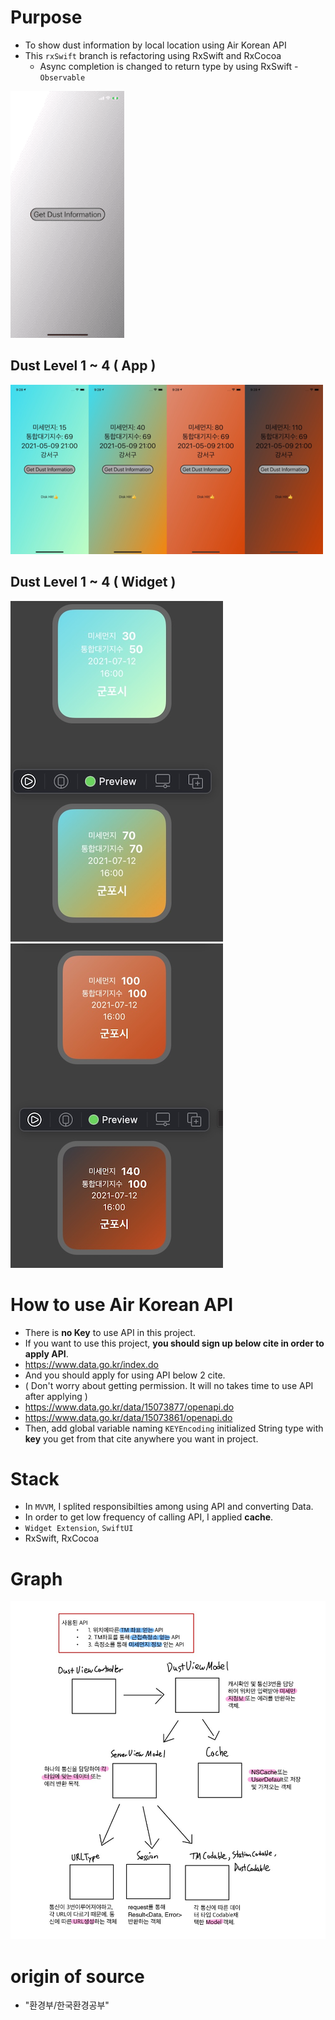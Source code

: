 
# Purpose 
- To show dust information by local location using Air Korean API 
- This ``rxSwift`` branch is refactoring using RxSwift and RxCocoa 
    - Async completion is changed to return type by using RxSwift - ``Observable``

![dust_gif](source/dustgif.gif)

## Dust Level 1 ~ 4 ( App ) 
![dustLevel](source/dustLevel.png)

## Dust Level 1 ~ 4 ( Widget )
![widget1](source/widget1.png)
![widget2](source/widget2.png)

# How to use Air Korean API  
- There is **no Key** to use API in this project. 
- If you want to use this project, **you should sign up below cite in order to apply API**.
- https://www.data.go.kr/index.do
- And you should apply for using API below 2 cite. 
- ( Don't worry about getting permission. It will no takes time to use API after applying )
- https://www.data.go.kr/data/15073877/openapi.do 
- https://www.data.go.kr/data/15073861/openapi.do
- Then, add global variable naming `KEYEncoding` initialized String type with **key** you get from that cite anywhere you want in project.

# Stack 
- In `MVVM`, I splited responsibilties among using API and converting Data. 
- In order to get low frequency of calling API, I applied **cache**.
- `Widget Extension`,  `SwiftUI` 
- RxSwift, RxCocoa 

# Graph 
![dustGraph](source/dustGraph.png)

# origin of source
-  "환경부/한국환경공부"
